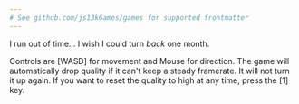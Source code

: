 ```yaml
---
# See github.com/js13kGames/games for supported frontmatter
---
```

I run out of time... I wish I could turn *back* one month.

Controls are [WASD] for movement and Mouse for direction. 
The game will automatically drop quality if it can't keep a steady framerate. It will not turn it up again. If you want to reset the quality to high at any time, press the [1] key.